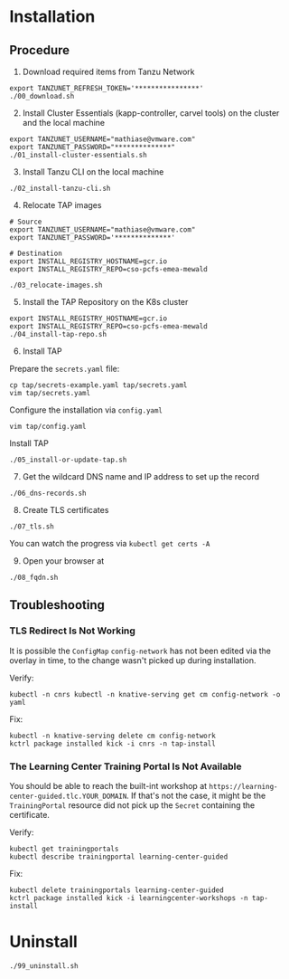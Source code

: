 # Installation

## Procedure

1. Download required items from Tanzu Network
```
export TANZUNET_REFRESH_TOKEN='****************'
./00_download.sh
```

2. Install Cluster Essentials (kapp-controller, carvel tools) on the cluster and the local machine
```
export TANZUNET_USERNAME="mathiase@vmware.com"
export TANZUNET_PASSWORD="**************"
./01_install-cluster-essentials.sh
```

3. Install Tanzu CLI on the local machine
```
./02_install-tanzu-cli.sh
```

4. Relocate TAP images
```
# Source
export TANZUNET_USERNAME="mathiase@vmware.com"
export TANZUNET_PASSWORD='**************'

# Destination
export INSTALL_REGISTRY_HOSTNAME=gcr.io
export INSTALL_REGISTRY_REPO=cso-pcfs-emea-mewald

./03_relocate-images.sh
```

5. Install the TAP Repository on the K8s cluster
```
export INSTALL_REGISTRY_HOSTNAME=gcr.io
export INSTALL_REGISTRY_REPO=cso-pcfs-emea-mewald
./04_install-tap-repo.sh
```

6. Install TAP

Prepare the `secrets.yaml` file:
```
cp tap/secrets-example.yaml tap/secrets.yaml
vim tap/secrets.yaml
```

Configure the installation via `config.yaml`
```
vim tap/config.yaml
```

Install TAP
```
./05_install-or-update-tap.sh
```

7. Get the wildcard DNS name and IP address to set up the record
```
./06_dns-records.sh
```

8. Create TLS certificates
```
./07_tls.sh
```
You can watch the progress via  `kubectl get certs -A`

9. Open your browser at
```
./08_fqdn.sh
```

## Troubleshooting

### TLS Redirect Is Not Working
It is possible the `ConfigMap` `config-network` has not been edited via the
overlay in time, to the change wasn't picked up during installation.

Verify: 
```
kubectl -n cnrs kubectl -n knative-serving get cm config-network -o yaml
```
Fix:
```
kubectl -n knative-serving delete cm config-network
kctrl package installed kick -i cnrs -n tap-install
``` 

### The Learning Center Training Portal Is Not Available
You should be able to reach the built-int workshop at
`https://learning-center-guided.tlc.YOUR_DOMAIN`. If that's not the case, it
might be the `TrainingPortal` resource did not pick up the `Secret` containing
the certificate.

Verify:
```
kubectl get trainingportals
kubectl describe trainingportal learning-center-guided 
```
Fix: 
```
kubectl delete trainingportals learning-center-guided
kctrl package installed kick -i learningcenter-workshops -n tap-install
```

# Uninstall

```
./99_uninstall.sh
```
